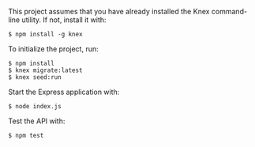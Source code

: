 This project assumes that you have already installed the Knex command-line utility. If
not, install it with:

```
$ npm install -g knex
```

To initialize the project, run:

```
$ npm install
$ knex migrate:latest
$ knex seed:run
```

Start the Express application with:

```
$ node index.js
```

Test the API with:

```
$ npm test
```
